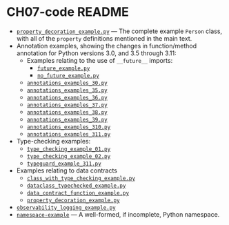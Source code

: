 # CH07-code README

- [`property_decoration_example.py`](property_decoration_example.py) — The complete example `Person` class, with all of the `property` definitions mentioned in the main text.
- Annotation examples, showing the changes in function/method annotation for Python versions 3.0, and 3.5 through 3.11:
  - Examples relating to the use of `__future__` imports:
    - [`future_example.py`](future_example.py)
    - [`no_future_example.py`](no_future_example.py)
  - [`annotations_examples_30.py`](annotations_examples_30.py)
  - [`annotations_examples_35.py`](annotations_examples_35.py)
  - [`annotations_examples_36.py`](annotations_examples_36.py)
  - [`annotations_examples_37.py`](annotations_examples_37.py)
  - [`annotations_examples_38.py`](annotations_examples_38.py)
  - [`annotations_examples_39.py`](annotations_examples_39.py)
  - [`annotations_examples_310.py`](annotations_examples_310.py)
  - [`annotations_examples_311.py`](annotations_examples_311.py)
- Type-checking examples:
  - [`type_checking_example_01.py`](type_checking_example_01.py)
  - [`type_checking_example_02.py`](type_checking_example_02.py)
  - [`typeguard_example_311.py`](typeguard_example_311.py)
- Examples relating to data contracts
  - [`class_with_type_checking_example.py`](class_with_type_checking_example.py)
  - [`dataclass_typechecked_example.py`](dataclass_typechecked_example.py)
  - [`data_contract_function_example.py`](data_contract_function_example.py)
  - [`property_decoration_example.py`](property_decoration_example.py)
- [`observability_logging_example.py`](observability_logging_example.py)
- [`namespace-example`](namespace-example) — A well-formed, if incomplete, Python namespace.
